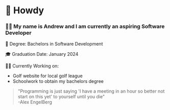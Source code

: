 <div >
  <h1>🤠 Howdy</h1>

<h3>🙋‍♂️ My name is Andrew and I am currently an aspiring Software Developer</h3>

  <div>
    
  <p>📜 Degree: Bachelors in Software Development</p>

  <p>🎓 Graduation Date: January 2024</p>

  <p>🧑‍💻 Currently Working on:</p>

  <ul>
    <li>Golf website for local golf league</li>
    <li>Schoolwork to obtain my bachelors degree</li>
  </ul>
  
</div>
</div>



>"Programming is just saying 'I have a meeting in an hour so better not start on this yet' to yourself until you die"
><br> -Alex EngelBerg

<!--
**buddyboy52/buddyboy52** is a ✨ _special_ ✨ repository because its `README.md` (this file) appears on your GitHub profile.

Here are some ideas to get you started:

- 🔭 I’m currently working on ...
- 🌱 I’m currently learning ...
- 👯 I’m looking to collaborate on ...
- 🤔 I’m looking for help with ...
- 💬 Ask me about ...
- 📫 How to reach me: ...
- 😄 Pronouns: ...
- ⚡ Fun fact: ...
-->
